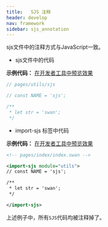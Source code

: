 ```yaml
---
title:   SJS 注释
header: develop
nav: framework
sidebar: sjs_annotation
---
```



sjs文件中的注释方式与JavaScript一致。

- sjs文件中的代码

**示例代码：**
<a href="swanide://fragment/7e3ca2da2a2e276f7bee1362e32abae81571218281469" title="在开发者工具中预览效果" target="_self">在开发者工具中预览效果</a>

```js
// pages/utils/sjs

// const NAME = 'sjs';

/**
 * let str = 'swan';
 */
```

- import-sjs 标签中代码

**示例代码：**
<a href="swanide://fragment/49b3a3d912d60f810dd5e1d76f2a98371571218778225" title="在开发者工具中预览效果" target="_self">在开发者工具中预览效果</a>

```xml
<!-- pages/index/index.swan -->

<import-sjs module="utils">
// const NAME = 'sjs';

/**
 * let str = 'swan';
 */

</import-sjs>
```


上述例子中，所有`SJS`代码均被注释掉了。